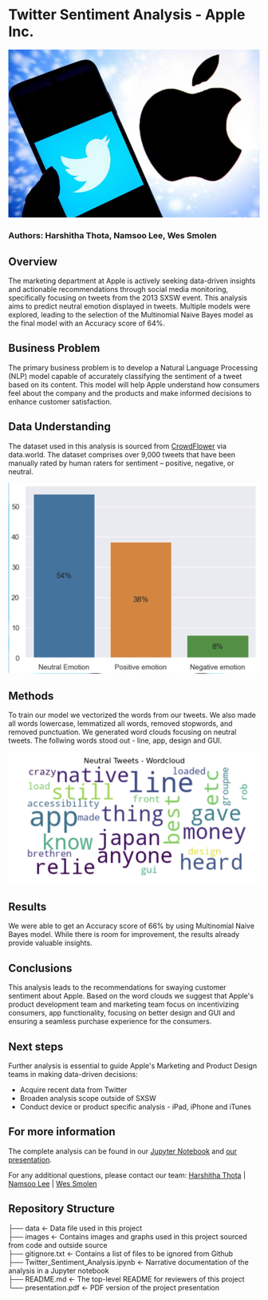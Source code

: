 # Twitter Sentiment Analysis - Apple Inc.

![Project Image](images/apple_twitter_title.jpg)

### Authors: Harshitha Thota, Namsoo Lee, Wes Smolen

## Overview
The marketing department at Apple is actively seeking data-driven insights and actionable recommendations through social media monitoring, specifically focusing on tweets from the 2013 SXSW event. This analysis aims to predict neutral emotion displayed in tweets. Multiple models were explored, leading to the selection of the Multinomial Naive Bayes model as the final model with an Accuracy score of 64%.

## Business Problem
The primary business problem is to develop a Natural Language Processing (NLP) model capable of accurately classifying the sentiment of a tweet based on its content. This model will help Apple understand how consumers feel about the company and the products and make informed decisions to enhance customer satisfaction.

## Data Understanding
The dataset used in this analysis is sourced from [CrowdFlower](https://data.world/crowdflower/brands-and-product-emotions) via data.world. The dataset comprises over 9,000 tweets that have been manually rated by human raters for sentiment – positive, negative, or neutral.

![Project Image](images/emotion_bar_graph.png)

## Methods
To train our model we vectorized the words from our tweets. We also made all words lowercase, lemmatized all words, removed stopwords, and removed punctuation. We generated word clouds focusing on neutral tweets. The follwing words stood out - line, app, design and GUI.

![Project Image](images/neutral_word_cloud.png)


## Results
We were able to get an Accuracy score of 66% by using Multinomial Naive Bayes model. While there is room for improvement, the results already provide valuable insights. 

## Conclusions
 This analysis leads to the recommendations for swaying customer sentiment about Apple. Based on the word clouds we suggest that Apple's product development team and marketing team focus on incentivizing consumers, app functionality, focusing on better design and GUI and ensuring a seamless purchase experience for the consumers. 


## Next steps
Further analysis is essential to guide Apple's Marketing and Product Design teams in making data-driven decisions:
* Acquire recent data from Twitter
* Broaden analysis scope outside of SXSW
* Conduct device or product specific analysis - iPad, iPhone and iTunes

## For more information
The complete analysis can be found in our [Jupyter Notebook](https://github.com/hthota1/Twitter-Sentiment-Analysis/blob/main/Twitter_Sentiment_Analysis.ipynb) and [our presentation](https://github.com/hthota1/Twitter-Sentiment-Analysis/blob/main/presentation.pdf). 


For any additional questions, please contact our team:
[Harshitha Thota](https://github.com/hthota1) | [Namsoo Lee](https://github.com/likej82) | [Wes Smolen](https://github.com/WSmolen)


## Repository Structure
├── data                           <- Data file used in this project  
├── images                         <- Contains images and graphs used in this project sourced from code and outside source  
├── gitignore.txt                  <- Contains a list of files to be ignored from Github  
├── Twitter_Sentiment_Analysis.ipynb <- Narrative documentation of the analysis in a Jupyter notebook  
├── README.md                      <- The top-level README for reviewers of this project  
└── presentation.pdf               <- PDF version of the project presentation  

